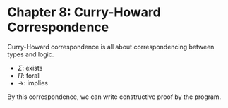 # Chapter 8: Curry-Howard Correspondence

Curry-Howard correspondence is all about correspondencing between types and logic.

- $\Sigma$: exists
- $\Pi$: forall
- $\rightarrow$: implies

By this correspondence, we can write constructive proof by the program.
